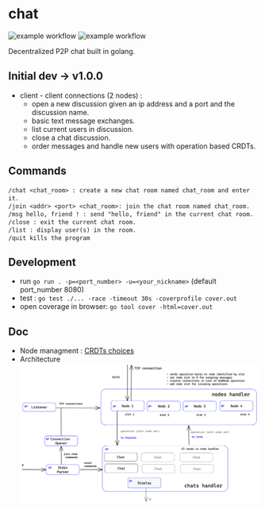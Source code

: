 # chat 
![example workflow](https://github.com/timtimjnvr/chat/actions/workflows/build.yml/badge.svg)
![example workflow](https://github.com/timtimjnvr/chat/actions/workflows/tag-releases.yml/badge.svg)

Decentralized P2P chat built in golang.

## Initial dev -> v1.0.0

- client - client connections (2 nodes) :
  - open a new discussion given an ip address and a port and the discussion name.
  - basic text message exchanges.
  - list current users in discussion.
  - close a chat discussion.
  - order messages and handle new users with operation based CRDTs.

## Commands

```
/chat <chat_room> : create a new chat room named chat_room and enter it.
/join <addr> <port> <chat_room>: join the chat room named chat_room.
/msg hello, friend ! : send "hello, friend" in the current chat room.
/close : exit the current chat room.
/list : display user(s) in the room.
/quit kills the program
```

## Development
- run `go run . -p=<port_number> -u=<your_nickname>` (default port_number 8080)
- test : `go test ./... -race -timeout 30s -coverprofile cover.out`
- open coverage in browser: `go tool cover -html=cover.out`

## Doc
- Node managment : [CRDTs choices](doc/crdt.md)
- Architecture
![alt text](https://github.com/timtimjnvr/chat/blob/main/doc/architecture.png?raw=true)